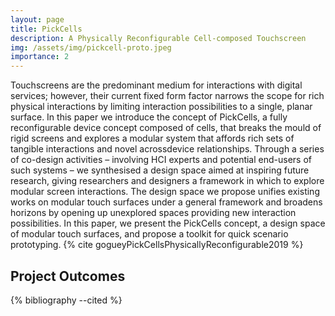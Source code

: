 ```yaml
---
layout: page
title: PickCells
description: A Physically Reconfigurable Cell-composed Touchscreen
img: /assets/img/pickcell-proto.jpeg
importance: 2
---
```


Touchscreens are the predominant medium for interactions with digital services; however, their current fixed form factor narrows the scope for rich physical interactions by limiting interaction possibilities to a single, planar surface. In this paper we introduce the concept of PickCells, a fully reconfigurable device concept composed of cells, that breaks the mould of rigid screens and explores a modular system that affords rich sets of tangible interactions and novel acrossdevice relationships. Through a series of co-design activities – involving HCI experts and potential end-users of such systems – we synthesised a design space aimed at inspiring future research, giving researchers and designers a framework in which to explore modular screen interactions. The design space we propose unifies existing works on modular touch surfaces under a general framework and broadens horizons by opening up unexplored spaces providing new interaction possibilities. In this paper, we present the PickCells concept, a design space of modular touch surfaces, and propose a toolkit for quick scenario prototyping. {% cite gogueyPickCellsPhysicallyReconfigurable2019 %}

## Project Outcomes

<div class="publications">
  {% bibliography --cited %}
</div>


